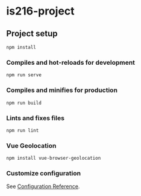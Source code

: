 # is216-project

## Project setup
```
npm install
```

### Compiles and hot-reloads for development
```
npm run serve
```

### Compiles and minifies for production
```
npm run build
```

### Lints and fixes files
```
npm run lint
```

### Vue Geolocation
```
npm install vue-browser-geolocation
```

### Customize configuration
See [Configuration Reference](https://cli.vuejs.org/config/).
